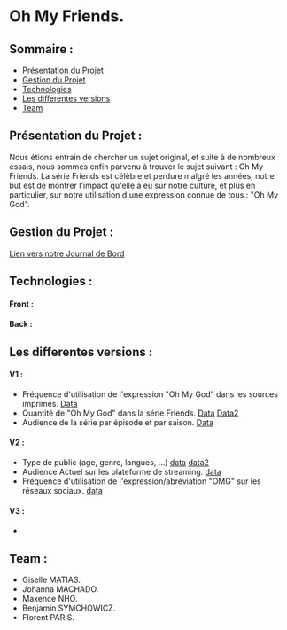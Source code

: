 # Oh My Friends.

## Sommaire :
* [Présentation du Projet](##PrésentationDuProjet)
* [Gestion du Projet](##GestionDuProjet)
* [Technologies](##Technologies)
* [Les differentes versions](##LesDifférentesVersion)
* [Team](##Team)

## Présentation du Projet :
Nous étions entrain de chercher un sujet original, et suite à de nombreux essais, nous sommes enfin parvenu à trouver le sujet suivant : Oh My Friends. La série Friends est célèbre et perdure malgré les années, notre but est de montrer l'impact qu'elle a eu sur notre culture, et plus en particulier, sur notre utilisation d'une expression connue de tous : "Oh My God".

## Gestion du Projet :
[Lien vers notre Journal de Bord](https://docs.google.com/document/d/1SVluB98nolXFdN9Bu8X5h2iSZgUTnhcPCAZzIve_FHQ/edit?usp=sharing)

## Technologies :
#### Front :

#### Back :

## Les differentes versions :
#### V1 :
* Fréquence d'utilisation de l'expression "Oh My God" dans les sources imprimés. [Data](https://books.google.com/ngrams/graph?content=oh+my+god&year_start=1800&year_end=2019&corpus=26&smoothing=3&case_insensitive=true)
* Quantité de "Oh My God" dans la série Friends. [Data](https://www.fanfr.com/sagas/ohmygod.php) [Data2](https://towardsdatascience.com/oh-my-god-cb69dd74839c)
* Audience de la série par épisode et par saison. [Data](https://friends.hypnoweb.net/friends/la-serie/audience.7.272/)

#### V2 :
* Type de public (age, genre, langues, ...) [data](https://osf.io/kdcj5/download) [data2]()
* Audience Actuel sur les plateforme de streaming. [data]()
* Fréquence d'utilisation de l'expression/abréviation "OMG" sur les réseaux sociaux. [data]()

#### V3 :
* 

## Team :
* Giselle MATIAS.
* Johanna MACHADO.
* Maxence NHO.
* Benjamin SYMCHOWICZ.
* Florent PARIS.
